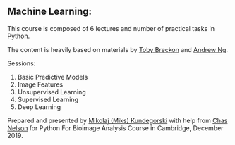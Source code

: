 ## Machine Learning:

This course is composed of 6 lectures and number of practical tasks in Python.

The content is heavily based on materials by [Toby Breckon](http://breckon.eu/toby/teaching/mltutorial/) and [Andrew Ng](https://www.coursera.org/learn/machine-learning/).

Sessions:
1. Basic Predictive Models
2. Image Features
3. Unsupervised Learning
4. Supervised Learning
5. Deep Learning

Prepared and presented by [Mikolaj (Miks) Kundegorski](https://mixmixmix.github.io) with help from [Chas Nelson](https://chasnelson.co.uk) for Python For Bioimage Analysis Course in Cambridge, December 2019. 
